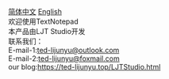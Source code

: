 [简体中文](https://github.com/ted-li-git/TextNotepad/blob/main/README-zh.md)  [English]()<br>
欢迎使用TextNotepad<br>
本产品由LJT Studio开发<br>
联系我们：<br>
E-mail-1:ted-lijunyu@outlook.com<br>
E-mail-2:ted-lijunyu@foxmail.com<br>
our blog:https://ted-lijunyu.top/LJTStudio.html  
